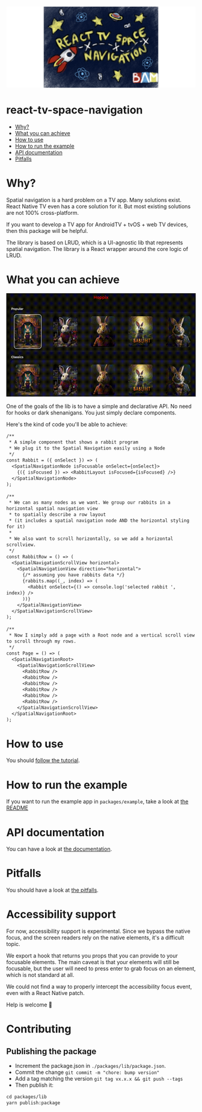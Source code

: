 ![banner](./docs/banner.png)

# react-tv-space-navigation

- [Why?](#why)
- [What you can achieve](#what-you-can-achieve)
- [How to use](#how-to-use)
- [How to run the example](#how-to-run-the-example)
- [API documentation](#api-documentation)
- [Pitfalls](#pitfalls)

# Why?

Spatial navigation is a hard problem on a TV app. Many solutions exist. React Native TV even has a core solution for it.
But most existing solutions are not 100% cross-platform.

If you want to develop a TV app for AndroidTV + tvOS + web TV devices, then this package will be helpful.

The library is based on LRUD, which is a UI-agnostic lib that represents spatial navigation. The library is a React wrapper around
the core logic of LRUD.

# What you can achieve

![demo](./docs/demo.gif)

One of the goals of the lib is to have a simple and declarative API.
No need for hooks or dark shenanigans. You just simply declare components.

Here's the kind of code you'll be able to achieve:

```tsx
/**
 * A simple component that shows a rabbit program
 * We plug it to the Spatial Navigation easily using a Node
 */
const Rabbit = ({ onSelect }) => (
  <SpatialNavigationNode isFocusable onSelect={onSelect}>
    {({ isFocused }) => <RabbitLayout isFocused={isFocused} />}
  </SpatialNavigationNode>
);

/**
 * We can as many nodes as we want. We group our rabbits in a horizontal spatial navigation view
 * to spatially describe a row layout
 * (it includes a spatial navigation node AND the horizontal styling for it)
 *
 * We also want to scroll horizontally, so we add a horizontal scrollview.
 */
const RabbitRow = () => (
  <SpatialNavigationScrollView horizontal>
    <SpatialNavigationView direction="horizontal">
      {/* assuming you have rabbits data */}
      {rabbits.map((_, index) => (
        <Rabbit onSelect={() => console.log('selected rabbit ', index)} />
      ))}
    </SpatialNavigationView>
  </SpatialNavigationScrollView>
);

/**
 * Now I simply add a page with a Root node and a vertical scroll view to scroll through my rows.
 */
const Page = () => (
  <SpatialNavigationRoot>
    <SpatialNavigationScrollView>
      <RabbitRow />
      <RabbitRow />
      <RabbitRow />
      <RabbitRow />
      <RabbitRow />
      <RabbitRow />
    </SpatialNavigationScrollView>
  </SpatialNavigationRoot>
);
```

# How to use

You should [follow the tutorial](./docs/tutorial.md).

# How to run the example

If you want to run the example app in `packages/example`, take a look at [the README](./packages/example/README.md)

# API documentation

You can have a look at [the documentation](./docs/api.md).

# Pitfalls

You should have a look at [the pitfalls](./docs/pitfalls.md).

# Accessibility support

For now, accessibility support is experimental.
Since we bypass the native focus, and the screen readers rely on the native elements, it's
a difficult topic.

We export a hook that returns you props that you can provide to your focusable elements.
The main caveat is that your elements will still be focusable, but the user will need to press
enter to grab focus on an element, which is not standard at all.

We could not find a way to properly intercept the accessibility focus event, even with a React Native patch.

Help is welcome 🙂

# Contributing

## Publishing the package

- Increment the package.json in `./packages/lib/package.json`.
- Commit the change `git commit -m "chore: bump version"`
- Add a tag matching the version `git tag vx.x.x && git push --tags`
- Then publish it:

```
cd packages/lib
yarn publish:package
```
